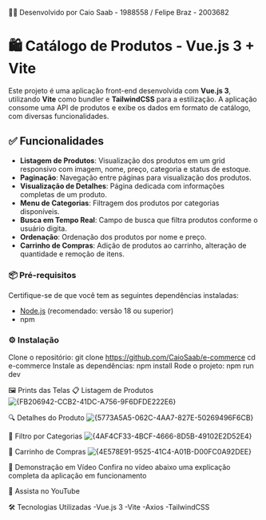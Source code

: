 👨‍💻 Desenvolvido por
Caio Saab - 1988558 / Felipe Braz - 2003682

# 🛍️ Catálogo de Produtos - Vue.js 3 + Vite

Este projeto é uma aplicação front-end desenvolvida com **Vue.js 3**, utilizando **Vite** como bundler e **TailwindCSS** para a estilização. A aplicação consome uma API de produtos e exibe os dados em formato de catálogo, com diversas funcionalidades.

## ✅ Funcionalidades

- **Listagem de Produtos**: Visualização dos produtos em um grid responsivo com imagem, nome, preço, categoria e status de estoque.
- **Paginação**: Navegação entre páginas para visualização dos produtos.
- **Visualização de Detalhes**: Página dedicada com informações completas de um produto.
- **Menu de Categorias**: Filtragem dos produtos por categorias disponíveis.
- **Busca em Tempo Real**: Campo de busca que filtra produtos conforme o usuário digita.
- **Ordenação**: Ordenação dos produtos por nome e preço.
- **Carrinho de Compras**: Adição de produtos ao carrinho, alteração de quantidade e remoção de itens.

### 📦 Pré-requisitos

Certifique-se de que você tem as seguintes dependências instaladas:
- [Node.js](https://nodejs.org/) (recomendado: versão 18 ou superior)
- npm 

### ⚙️ Instalação
Clone o repositório:
  git clone https://github.com/CaioSaab/e-commerce
  cd e-commerce
Instale as dependências:
  npm install
Rode o projeto:
  npm run dev

🖼️ Prints das Telas
📋 Listagem de Produtos
![{FB206942-CCB2-41DC-A756-9F6DFDE222E6}](https://github.com/user-attachments/assets/0afe33ba-45b3-489b-be42-b3993f86a34d)

🔍 Detalhes do Produto
![{5773A5A5-062C-4AA7-827E-50269496F6CB}](https://github.com/user-attachments/assets/b9bb4c85-21a8-4a7d-9f6a-eb01f059d1bf)

🧭 Filtro por Categorias
![{4AF4CF33-4BCF-4666-8D5B-49102E2D52E4}](https://github.com/user-attachments/assets/c2bfa867-236b-4118-b568-c7350fb2e1b1)

🛒 Carrinho de Compras
![{4E578E91-9525-41C4-A01B-D00FC0A92DEE}](https://github.com/user-attachments/assets/a4f7c9a5-09a8-44ce-8b5c-a73f34d4749a)

🎥 Demonstração em Vídeo
Confira no vídeo abaixo uma explicação completa da aplicação em funcionamento

🔗 Assista no YouTube

🛠️ Tecnologias Utilizadas
-Vue.js 3
-Vite
-Axios
-TailwindCSS
